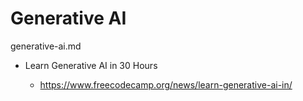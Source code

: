 # Generative AI

generative-ai.md

*   Learn Generative AI in 30 Hours

    *   https://www.freecodecamp.org/news/learn-generative-ai-in/
